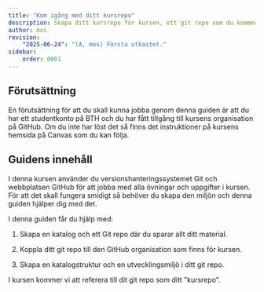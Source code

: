 ```yaml
---
title: "Kom igång med ditt kursrepo" 
description: Skapa ditt kursrepo för kursen, ett git repo som du kommer att jobba med genom hela kursen.
author: mos
revision:
    "2025-06-24": "(A, mos) Första utkastet."
sidebar:
    order: 0001
---
```


## Förutsättning

En förutsättning för att du skall kunna jobba genom denna guiden är att du har ett studentkonto på BTH och du har fått tillgång till kursens organisation på GitHub. Om du inte har löst det så finns det instruktioner på kursens hemsida på Canvas som du kan följa.



## Guidens innehåll

I denna kursen använder du versionshanteringssystemet Git och webbplatsen GitHub för att jobba med alla övningar och uppgifter i kursen. För att det skall fungera smidigt så behöver du skapa den miljön och denna guiden hjälper dig med det.

I denna guiden får du hjälp med:

1. Skapa en katalog och ett Git repo där du sparar allt ditt material.

1. Koppla ditt git repo till den GitHub organisation som finns för kursen.

1. Skapa en katalogstruktur och en utvecklingsmiljö i ditt git repo.

I kursen kommer vi att referera till dit git repo som ditt "kursrepo".
